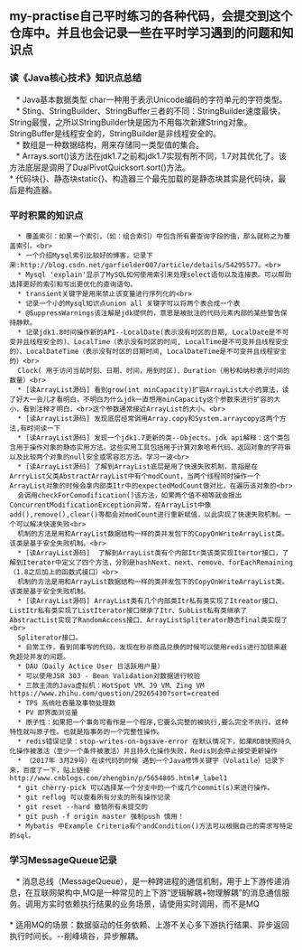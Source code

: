## my-practise自己平时练习的各种代码，会提交到这个仓库中。并且也会记录一些在平时学习遇到的问题和知识点
### 读《Java核心技术》知识点总结
    * Java基本数据类型 char一种用于表示Unicode编码的字符单元的字符类型。<br>
    * Sting、StringBuilder、StringBuffer三者的不同：StringBuilder速度最快，String最慢，之所以StringBuilder快是因为不用每次新建String对象。 <br>StringBuffer是线程安全的，StringBuilder是非线程安全的。<br>
    * 数组是一种数据结构，用来存储同一类型值的集合。<br>
    * Arrays.sort()该方法在jdk1.7之前和jdk1.7实现有所不同，1.7对其优化了。该方法底层是调用了DualPivotQuicksort.sort()方法。<br>
      * 代码块{}、静态块static{}、构造器三个最先加载的是静态块其实是代码块，最后是构造器。
### 平时积累的知识点
      * 覆盖索引：如果一个索引，（如：组合索引）中包含所有要查询字段的值，那么就称之为覆盖索引。<br>
      * 一个介绍Mysql索引比较好的博客，记录下来:http://blog.csdn.net/garfielder007/article/details/54295577。<br>
      * Mysql 'explain'显示了MySQL如何使用索引来处理select语句以及连接表。可以帮助选择更好的索引和写出更优化的查询语句。
      * transient关键字是用来禁止该变量进行序列化的<br>
      * 记录一个小的Mysql知识点union all 关键字可以将两个表合成一个表
      * @SuppressWarnings该注解是jdk提供的，意思是被批注的代码元素内部的某些警告保持静默。 
      * 记录jdk1.8时间操作新的API--LocalDate(表示没有时区的日期, LocalDate是不可变并且线程安全的)、LocalTime（表示没有时区的时间, LocalTime是不可变并且线程安全的）、LocalDateTime（表示没有时区的日期时间, LocalDateTime是不可变并且线程安全的）<br>
      Clock( 用于访问当前时刻、日期、时间，用到时区)、Duration（用秒和纳秒表示时间的数量）<br>
      * [读ArrayList源码] 看到grow(int minCapacity)扩容ArrayList大小的算法，读了好大一会儿才看明白，不明白为什么jdk一直想用minCapacity这个参数来进行扩容的大小，看到注释才明白，<br>这个参数通常接近ArrayList的大小。<br>
      * [读ArrayList源码] 发现底层经常调用Array.copy和System.arraycopy这两个方法,有时间读一下
      * [读ArrayList源码] 发现一个jdk1.7更新的类--Objects。jdk api解释：这个类包含用于操作对象的静态实用方法。这些实用工具包括用于计算对象哈希代码、返回对象的字符串以及比较两个对象的null安全或零容忍方法。学习一波<br>
      * [读ArrayList源码] 了解到ArrayList底层是用了快速失败机制，意指是在ArrryList父类AbstractArrayList中有个modCount，当两个线程同时操作一个ArrayList对象的时候会拿内部类Itr中的expectedModCount做对比，在遍历该对象的<br>
      会调用checkForComodification()该方法，如果两个值不相等就会报出ConcurrentModificationException异常，在ArrayList中像add(),remove(),clear()等都会对modCount进行重新赋值，以此实现了快速失败机制。一个可以解决快速失败<br>
      机制的方法是用和ArrayList数据结构一样的类并发包下的CopyOnWriteArrayList类。该类是基于安全失败机制。<br>
      * [读ArrayList源码]  了解到ArrayList类有个内部Itr类该类实现Itertor接口，了解到Iterator中定义了四个方法，分别是hashNext、next、remove、forEachRemaining（1.8之后加上的函数式接口）<br>
      机制的方法是用和ArrayList数据结构一样的类并发包下的CopyOnWriteArrayList类。该类是基于安全失败机制。
      * [读ArrayList源码] ArrayList类有几个内部类Itr私有类实现了Itreator接口、ListItr私有类实现了ListIterator接口继承了Itr、SubList私有类继承了AbstractList实现了RandomAccess接口、ArrayListSpliterator静态final类实现了<br>
      Spliterator接口。
      * 日常工作，看到同事写的代码，发现在秒杀商品兑换的时候可以使用redis进行加锁来避免超兑并发的问题。
      * DAU（Daily Actice User 日活跃用户量）
      * 可以使用JSR 303 - Bean Validation对数据进行校验
      * 三款主流的Java虚拟机：HotSpot VM、J9 VM、Zing VM https://www.zhihu.com/question/29265430?sort=created
      * TPS 系统吐吞量及事物处理数
      * PV 即界面浏览量
      * 原子性：如果把一个事务可看作是一个程序,它要么完整的被执行,要么完全不执行。这种特性就叫原子性。也就是指事务的一个完整性操作。
      * redis错误记录：stop-writes-on-bgsave-error 在默认情况下，如果RDB快照持久化操作被激活（至少一个条件被激活）并且持久化操作失败，Redis则会停止接受更新操作
      * （2017年 3月29号）在读代码的时候 遇到一个Java修饰关键字（Volatile）记录下来，百度了一下，贴上链接http://www.cnblogs.com/zhengbin/p/5654805.html#_label1
      * git cherry-pick 可以选择某一个分支中的一个或几个commit(s)来进行操作。
      * git reflog 可以查看所有分支的所有操作记录
      * git reset --hard 撤销所有未提交的
      * git push -f origin master 强制push 慎用！
      * Mybatis 中Example Criteria有个andCondition()方法可以根据自己的需求写特定的sql。
### 学习MessageQueue记录
    * 消息总线（MessageQueue），是一种跨进程的通信机制，用于上下游传递消息，在互联网架构中,MQ是一种常见的上下游“逻辑解耦+物理解耦”的消息通信服务。调用方实时依赖执行结果的业务场景，请使用实时调用，而不是MQ<br>         
      * 适用MQ的场景：数据驱动的任务依赖、上游不关心多下游执行结果、异步返回执行时间长。--削峰填谷，异步解耦。
 

 
 
